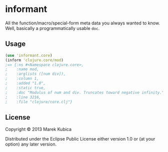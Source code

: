 # informant

All the function/macro/special-form meta data you always wanted to know. Well,
basically a programmatically usable `doc`.

## Usage

```clj
(use 'informant.core)
(inform 'clojure.core/mod)
;=> {:ns #<Namespace clojure.core>,
;    :name mod,
;    :arglists ([num div]),
;    :column 1,
;    :added "1.0",
;    :static true,
;    :doc "Modulus of num and div. Truncates toward negative infinity.",
;    :line 3216,
;    :file "clojure/core.clj"}
```

## License

Copyright © 2013 Marek Kubica

Distributed under the Eclipse Public License either version 1.0 or (at
your option) any later version.
